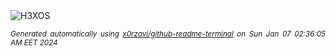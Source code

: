 <div align="justify">
<picture>
    <source media="(prefers-color-scheme: dark)" srcset="https://i.ibb.co/tJXd961/output-gif.gif">
    <source media="(prefers-color-scheme: light)" srcset="https://i.ibb.co/tJXd961/output-gif.gif">
    <img alt="H3XOS" src="https://i.ibb.co/tJXd961/output-gif.gif">
</picture>

<sub><i>Generated automatically using [x0rzavi/github-readme-terminal](https://github.com/x0rzavi/github-readme-terminal) on Sun Jan 07 02:36:05 AM EET 2024</i></sub>
</div>